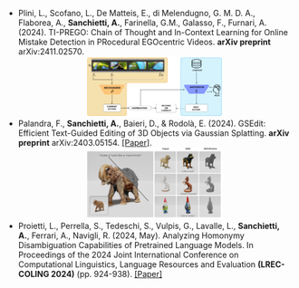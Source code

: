 - Plini, L., Scofano, L., De Matteis, E., di Melendugno, G. M. D. A., Flaborea, A., <strong>Sanchietti, A.</strong>, Farinella, G.M., Galasso, F., Furnari, A. (2024). TI-PREGO: Chain of Thought and In-Context Learning for Online Mistake Detection in PRocedural EGOcentric Videos. <strong>arXiv preprint</strong> arXiv:2411.02570.
<a href='https://arxiv.org/abs/2403.05154'><center><img src="./static/assets/img/ti-prego.png" alt="TI-PREGO" width="50%"></center></a>
- Palandra, F., <strong>Sanchietti, A.</strong>, Baieri, D., & Rodolà, E. (2024). GSEdit: Efficient Text-Guided Editing of 3D Objects via Gaussian Splatting. <strong>arXiv preprint</strong> arXiv:2403.05154. [[Paper]](https://arxiv.org/abs/2403.05154).
<a href='https://arxiv.org/abs/2403.05154'><center><img src="./static/assets/img/gsedit_teaser.png" alt="GSEdit" width="50%"></center></a>
- Proietti, L., Perrella, S., Tedeschi, S., Vulpis, G., Lavalle, L., <strong>Sanchietti, A.</strong>, Ferrari, A., Navigli, R. (2024, May). Analyzing Homonymy Disambiguation Capabilities of Pretrained Language Models. In Proceedings of the 2024 Joint International Conference on Computational Linguistics, Language Resources and Evaluation <strong>(LREC-COLING 2024)</strong> (pp. 924-938). [[Paper]](https://aclanthology.org/2024.lrec-main.83/)
